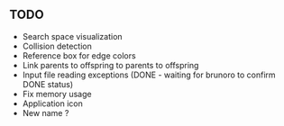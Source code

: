 TODO
----
- Search space visualization 
- Collision detection
- Reference box for edge colors
- Link parents to offspring to parents to offspring
- Input file reading exceptions (DONE - waiting for brunoro to confirm DONE status)
- Fix memory usage
- Application icon
- New name ?
